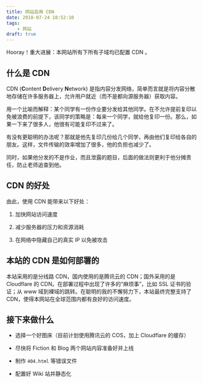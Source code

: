 ```yaml
---
title: 网站启用 CDN
date: 2018-07-24 18:52:10
tags:
    - 网站
draft: true
---
```


Hooray！重大进展：本网站所有下所有子域均已配置 CDN 。

## 什么是 CDN

CDN (**C**ontent **D**elivery **N**etwork) 是指内容分发网络，简单而言就是将内容分散地存储在许多服务器上，允许用户就近（而不是都向源服务器）获取内容。

用一个比喻而解释：某个同学有一份作业要分发给其他同学。在不允许提前复印以免被浪费的前提下，该同学的策略是：每来一个同学，就给他复印一份。那么，如果一下来了很多人，他很有可能复印不过来了。

有没有更聪明的办法呢？那就是他先复印几份给几个同学，再由他们复印给各自的朋友。这样，文件传输的效率增加了很多，他的负担也减少了。

同时，如果他分发的不是作业，而且泄露的题目，后面的做法则更利于他分摊责任，防止老师追查到他。

## CDN 的好处

由此，使用 CDN 能带来以下好处：

1. 加快网站访问速度

2. 减少服务器的压力和资源消耗

3. 在网络中隐藏自己的真实 IP 以免被攻击

## 本站的 CDN 是如何部署的

本站采用的是分线路 CDN，国内使用的是腾讯云的 CDN；国外采用的是 Cloudflare 的 CDN。在部署过程中出现了许多的“麻烦事”，比如 SSL 证书的验证；从 www 域到裸域的跳转。在聪明的我的不懈努力下，本站最终完整支持了 CDN，使得本网站在全球范围内都有良好的访问速度。

## 接下来做什么

* 选择一个好图床（目前计划使用腾讯云的 COS，加上 Cloudflare 的缓存）

* 尽快将 Fiction 和 Blog 两个网站内容准备好并上线

* 制作 ```404.html``` 等错误文件

* 配置好 Wiki 站并静态化
